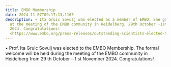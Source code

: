 ```yaml
---
title: EMBO Membership
date: 2024-11-07T09:17:13.116Z
description: • Ita Gruic Sovulj was elected as a member of EMBO. She gave a talk
  at the meeting of the EMBO community in Heidelberg, 29th October -1st November
  2024. Congratulations!
  <https://www.embo.org/press-releases/outstanding-scientists-elected-to-embo-membership/>
---
```

• Prof. Ita Gruic Sovulj was elected to the EMBO Membership. The formal welcome will be
held during the meeting of the EMBO community in Heidelberg from 29 th October – 1 st
November 2024. Congratulations!
